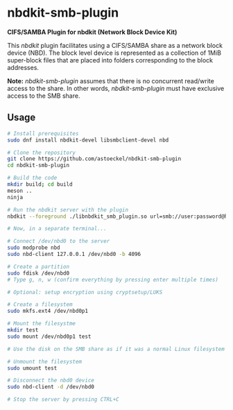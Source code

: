 # nbdkit-smb-plugin
**CIFS/SAMBA Plugin for nbdkit (Network Block Device Kit)**

This *nbdkit* plugin facilitates using a CIFS/SAMBA share as a network block device (NBD). The block level device is represented as a collection of 1MiB super-block files that are placed into folders corresponding to the block addresses.

**Note:** *nbdkit-smb-plugin* assumes that there is no concurrent read/write access to the share. In other words, *nbdkit-smb-plugin* must have exclusive access to the SMB share.

## Usage

```sh
# Install prerequisites
sudo dnf install nbdkit-devel libsmbclient-devel nbd

# Clone the repository
git clone https://github.com/astoeckel/nbdkit-smb-plugin
cd nbdkit-smb-plugin

# Build the code
mkdir build; cd build
meson ..
ninja

# Run the nbdkit server with the plugin
nbdkit --foreground ./libnbdkit_smb_plugin.so url=smb://user:password@host/Share/path/to/folder_representing_the_disk/

# Now, in a separate terminal...

# Connect /dev/nbd0 to the server
sudo modprobe nbd
sudo nbd-client 127.0.0.1 /dev/nbd0 -b 4096

# Create a partition
sudo fdisk /dev/nbd0
# Type g, n, w (confirm everything by pressing enter multiple times)

# Optional: setup encryption using cryptsetup/LUKS

# Create a filesystem
sudo mkfs.ext4 /dev/nbd0p1

# Mount the filesystme
mkdir test
sudo mount /dev/nbd0p1 test

# Use the disk on the SMB share as if it was a normal Linux filesystem

# Unmount the filesystem
sudo umount test

# Disconnect the nbd0 device
sudo nbd-client -d /dev/nbd0

# Stop the server by pressing CTRL+C
```
